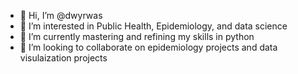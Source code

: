 - 👋 Hi, I’m @dwyrwas
- 👀 I’m interested in Public Health, Epidemiology, and data science
- 🌱 I’m currently mastering and refining my skills in python 
- 💞️ I’m looking to collaborate on epidemiology projects and data visulaization projects

<!---
dwyrwas/dwyrwas is a ✨ special ✨ repository because its `README.md` (this file) appears on your GitHub profile.
You can click the Preview link to take a look at your changes.
--->
